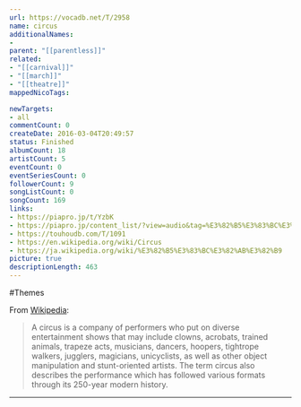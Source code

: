 ```yaml
---
url: https://vocadb.net/T/2958
name: circus
additionalNames: 
- 
parent: "[[parentless]]"
related:
- "[[carnival]]"
- "[[march]]"
- "[[theatre]]"
mappedNicoTags:

newTargets:
- all
commentCount: 0
createDate: 2016-03-04T20:49:57
status: Finished
albumCount: 18
artistCount: 5
eventCount: 0
eventSeriesCount: 0
followerCount: 9
songListCount: 0
songCount: 169
links: 
- https://piapro.jp/t/YzbK
- https://piapro.jp/content_list/?view=audio&tag=%E3%82%B5%E3%83%BC%E3%82%AB%E3%82%B9&order=cv
- https://touhoudb.com/T/1091
- https://en.wikipedia.org/wiki/Circus
- https://ja.wikipedia.org/wiki/%E3%82%B5%E3%83%BC%E3%82%AB%E3%82%B9
picture: true
descriptionLength: 463
---
```


#Themes

From [Wikipedia](https://en.wikipedia.org/wiki/Circus):
>A circus is a company of performers who put on diverse entertainment shows that may include clowns, acrobats, trained animals, trapeze acts, musicians, dancers, hoopers, tightrope walkers, jugglers, magicians, unicyclists, as well as other object manipulation and stunt-oriented artists. The term circus also describes the performance which has followed various formats through its 250-year modern history.

---

